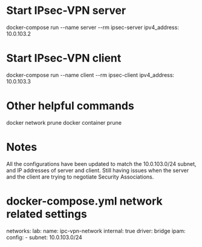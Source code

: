
# Start IPsec-VPN server
docker-compose run --name server --rm ipsec-server
ipv4_address: 10.0.103.2


# Start IPsec-VPN client
docker-compose run --name client --rm ipsec-client
ipv4_address: 10.0.103.3


# Other helpful commands
docker network prune
docker container prune


# Notes
All the configurations have been updated to match the 10.0.103.0/24 subnet, and IP addresses of server and client.
Still having issues when the server and the client are trying to negotiate Security Associations.


# docker-compose.yml network related settings
networks:
  lab:
    name: ipc-vpn-network
    internal: true
    driver: bridge
    ipam:
      config:
        - subnet: 10.0.103.0/24